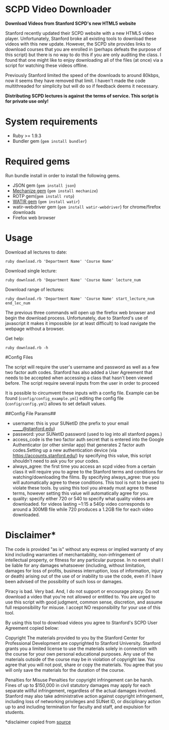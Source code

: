 SCPD Video Downloader
===============

**Download Videos from Stanford SCPD's new HTML5 website**

Stanford recently updated their SCPD website with a new HTML5 video player. Unfortunately, Stanford broke all existing tools to download these videos with this new update. However, the SCPD site provides links to download courses that you are enrolled in (perhaps defeats the purpose of this script) but there is no way to do this if you are only auditing the class. I found that one might like to enjoy downloading all of the files (at once) via a script for watching these videos offline.

Previously Stanford limited the speed of the downloads to around 80kbps, now it seems they have removed that limit. I haven't made the code multithreaded for simplicity but will do so if feedback deems it necessary.

**Distributing SCPD lectures is against the terms of service. This script is for private use only!**

# System requirements

- Ruby >= 1.9.3
- Bundler gem (`gem install bundler`)

# Required gems

Run bundle install in order to install the following gems.
- JSON gem (`gem install json`)
- [Mechanize gem](http://mechanize.rubyforge.org/) (`gem install mechanize`)
- ROTP gem(`gem install rotp`)
- [WATIR gem](http://watir.com/) (`gem install watir`)
- watir-webdriver gem (`gem install watir-webdriver`) for chrome/firefox downloads
- Firefox web browser

# Usage

Download all lectures to date:
```shell
ruby download.rb 'Department Name' 'Course Name'
```

Download single lecture:
```shell
ruby download.rb 'Department Name' 'Course Name' lecture_num
```

Download range of lectures:
```shell
ruby download.rb 'Department Name' 'Course Name' start_lecture_num end_lec_num
```

The previous three commands will open up the firefox web browser and begin the download process. Unfortunately, due to Stanford's use of javascript it makes it impossible (or at least difficult) to load navigate the webpage without a browser.

Get help:
```shell
ruby download.rb -h
```

#Config Files

The script will require the user's username and password as well as a few two factor auth codes.
Stanford has also added a User Agreement that needs to be accepted when accessing a class that hasn't been viewed before. The script require several inputs from the user in order to proceed

It is possible to circumvent these inputs with a config file. Example can be found (`config/config_example.yml`)
editing the config file (`config/config.yml`) allows to set default values.

##Config File Params##
- username: this is your SUNetID (the prefix to your email _____@stanford.edu)
- password: your SUNetID password (used to log into all stanford pages.)
- access_code is the two factor auth secret that is entered into the Google Authenticator (or other similar app) that generates 2 factor auth codes.Setting up a new authentication device (via https://accounts.stanford.edu/)
by specifying this value, this script shouldn't need to ask you for your codes.
- always_agree: the first time you access an scpd video from a certain class it will require you to agree to the Stanford terms and conditions for watching/downloading the films. By specifying always_agree: true you will automatically agree to these conditions. This tool is not to be used to violate these tools. by using this tool you already must agree to these terms, however setting this value will automatically agree for you.
- quality: specify either 720 or 540 to specify what quality videos are downloaded. for videos lasting ~1:15 a 540p video corresponds to around a 300MB file while 720 produces a 1.2GB file for each video downloaded.

# Disclaimer*
The code is provided "as is" without any express or implied warranty of any kind including warranties of merchantability, non-infringement of intellectual property, or fitness for any particular purpose. In no event shall I be liable for any damages whatsoever (including, without limitation, damages for loss of profits, business interruption, loss of information, injury or death) arising out of the use of or inability to use the code, even if I have been advised of the possibility of such loss or damages.

Piracy is bad. Very bad. And, I do not support or encourage piracy. Do not download a video that you're not allowed or entitled to. You are urged to use this script with good judgment, common sense, discretion, and assume full responsibility for misuse. I accept NO responsibility for your use of this tool.

By using this tool to download videos you agree to Stanford's SCPD User Agreement copied below:

Copyright
            The materials provided to you by the Stanford Center for Professional Development are copyrighted
            to Stanford University. Stanford grants you a limited license to use the materials solely in connection
            with the course for your own personal educational purposes. Any use of the materials outside of the
            course may be in violation of copyright law. You agree that you will not post, share or copy the materials.
            You agree that you will only save the materials for the duration of the course.

Penalties for Misuse
		Penalties for copyright infringement can be harsh. Fines of up to $150,000 in civil statutory damages may apply
           for each separate willful infringement, regardless of the actual damages involved. Stanford may also take
           administrative action against copyright infringement, including loss of networking privileges and SUNet ID,
           or disciplinary action up to and including termination for faculty and staff, and expulsion for students.

*disclaimer copied from [source](https://github.com/abhinavsood/download-scpd-videos)



